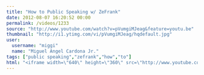 ```yaml
---
title: "How to Public Speaking w/ ZeFrank"
date: 2012-08-07 16:20:52 00:00
permalink: /videos/1233
source: "http://www.youtube.com/watch?v=pVumgiMJeag&feature=youtu.be"
thumbnail: "http://i1.ytimg.com/vi/pVumgiMJeag/hqdefault.jpg"
user:
  username: "miggi"
  name: "Miguel Angel Cardona Jr."
tags: ["public speaking","zefrank","how","to"]
html: "<iframe width=\"640\" height=\"360\" src=\"http://www.youtube.com/embed/pVumgiMJeag?wmode=transparent&fs=1&feature=oembed\" frameborder=\"0\" allowfullscreen></iframe>"
---
```


